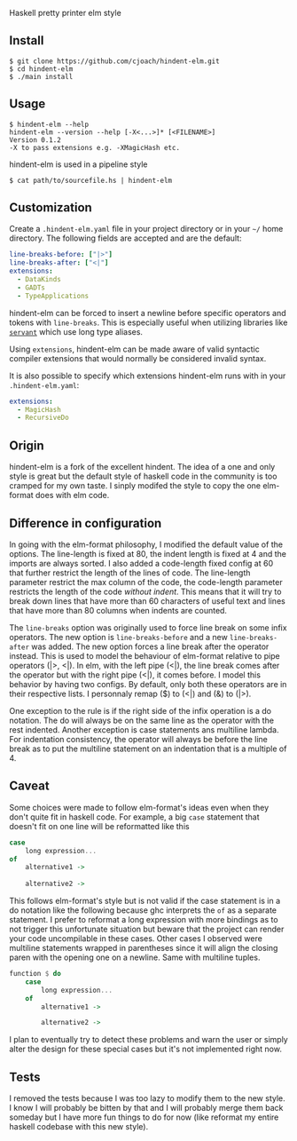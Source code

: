 Haskell pretty printer elm style

## Install

    $ git clone https://github.com/cjoach/hindent-elm.git
    $ cd hindent-elm
    $ ./main install

## Usage

    $ hindent-elm --help
    hindent-elm --version --help [-X<...>]* [<FILENAME>]
    Version 0.1.2
    -X to pass extensions e.g. -XMagicHash etc.

hindent-elm is used in a pipeline style

    $ cat path/to/sourcefile.hs | hindent-elm

## Customization

Create a `.hindent-elm.yaml` file in your project directory or in your
`~/` home directory. The following fields are accepted and are the
default:

``` yaml
line-breaks-before: ["|>"]
line-breaks-after: ["<|"]
extensions:
  - DataKinds
  - GADTs
  - TypeApplications
```

hindent-elm can be forced to insert a newline before specific operators and
tokens with `line-breaks`. This is especially useful when utilizing libraries
like [`servant`](https://www.servant.dev/) which use long type aliases.

Using `extensions`, hindent-elm can be made aware of valid syntactic compiler
extensions that would normally be considered invalid syntax.

It is also possible to specify which extensions hindent-elm runs
with in your `.hindent-elm.yaml`:

```yaml
extensions:
  - MagicHash
  - RecursiveDo
```

## Origin

hindent-elm is a fork of the excellent hindent. The idea of a one and only style
is great but the default style of haskell code in the community is too cramped
for my own taste. I sinply modifed the style to copy the one elm-format does
with elm code.

## Difference in configuration

In going with the elm-format philosophy, I modified the default value of the
options. The line-length is fixed at 80, the indent length is fixed at 4 and the
imports are always sorted. I also added a code-length fixed config at 60 that
further restrict the length of the lines of code. The line-length parameter
restrict the max column of the code, the code-length parameter restricts the
length of the code *without indent*. This means that it will try to break down
lines that have more than 60 characters of useful text and lines that have more
than 80 columns when indents are counted.

The `line-breaks` option was originally used to force line break on some infix
operators. The new option is `line-breaks-before` and a new `line-breaks-after`
was added. The new option forces a line break after the operator instead. This
is used to model the behaviour of elm-format relative to pipe operators (|>,
<|). In elm, with the left pipe (<|), the line break comes after the operator
but with the right pipe (<|), it comes before. I model this behavior by having
two configs. By default, only both these operators are in their respective
lists. I personnaly remap ($) to (<|) and (&) to (|>).

One exception to the rule is if the right side of the infix operation is a do
notation. The do will always be on the same line as the operator with the rest
indented. Another exception is case statements ans multiline lambda. For
indentation consistency, the operator will always be before the line break as to
put the multiline statement on an indentation that is a multiple of 4.

## Caveat

Some choices were made to follow elm-format's ideas even when they don't quite
fit in haskell code. For example, a big `case` statement that doesn't fit on one
line will be reformatted like this

```haskell
case
    long expression...
of
    alternative1 ->
    
    alternative2 ->
```

This follows elm-format's style but is not valid if the case statement is in a
do notation like the following because ghc interprets the `of` as a separate
statement. I prefer to reformat a long expression with more bindings as to not
trigger this unfortunate situation but beware that the project can render your
code uncompilable in these cases. Other cases I observed were multiline
statements wrapped in parentheses since it will align the closing paren with the
opening one on a newline. Same with multiline tuples.

```haskell
function $ do
    case
        long expression...
    of
        alternative1 ->

        alternative2 ->
```

I plan to eventually try to detect these problems and warn the user or simply
alter the design for these special cases but it's not implemented right now.

## Tests

I removed the tests because I was too lazy to modify them to the new style. I
know I will probably be bitten by that and I will probably merge them back
someday but I have more fun things to do for now (like reformat my entire
haskell codebase with this new style).
